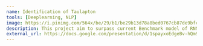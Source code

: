 ```yaml
---
name: Identification of Taulapton 
tools: [Deeplearning, NLP]
image: https://i.pinimg.com/564x/be/29/b1/be29b13d78a8bed0767cb87de9bfc1b0.jpg
description: This project aim to surpass current Benchmark model of RNN.
external_url: https://docs.google.com/presentation/d/1spayxoEdgeBv-hQm9AwYNew5jwoMAXh0YWaPBj5GpR8/edit
---
```


